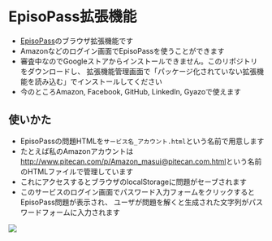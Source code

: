 <h1>EpisoPass拡張機能</h1>

<ul>
  <li><a href="https://EpisoPass.com/">EpisoPass</a>のブラウザ拡張機能です</li>
  <li>Amazonなどのログイン画面でEpisoPassを使うことができます</li>
  <li>審査中なのでGoogleストアからインストールできません。このリポジトリをダウンロードし、
    拡張機能管理画面で「パッケージ化されていない拡張機能を読み込む」でインストールしてください</li>
  <li>今のところAmazon, Facebook, GitHub, LinkedIn, Gyazoで使えます</li>
</ul>

<h2>使いかた</h2>

<ul>
  <li>EpisoPassの問題HTMLを<code>サービス名_アカウント.html</code>という名前で用意します</li>
  <li>たとえば私のAmazonアカウントは<a href="http://www.pitecan.com/p/Amazon_masui@pitecan.com.html">http://www.pitecan.com/p/Amazon_masui@pitecan.com.html</a>という名前のHTMLファイルで管理しています
  <li>これにアクセスするとブラウザのlocalStorageに問題がセーブされます</li>
  <li>このサービスのログイン画面でパスワード入力フォームをクリックするとEpisoPass問題が表示され、
  ユーザが問題を解くと生成された文字列がパスワードフォームに入力されます</li>
</ul>

<img src="https://gyazo.com/1b5c0b7d37b5415b2641bb6fe77a486e.png">
